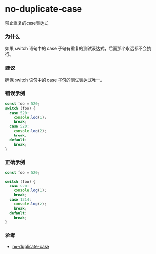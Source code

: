 # no-duplicate-case

禁止重复的case表达式

### 为什么

如果 switch 语句中的 case 子句有重复的测试表达式，后面那个永远都不会执行。

### 建议

确保 switch 语句中的 case 子句的测试表达式唯一。

### 错误示例

```js
const foo = 520;
switch (foo) {
  case 520:
    console.log(1);
    break;
  case 520:
    console.log(2);
    break;
  default:
    break;
}
```

### 正确示例

```js
const foo = 520;

switch (foo) {
  case 520:
    console.log(1);
    break;
  case 1314:
    console.log(2);
    break;
  default:
    break;
}
```

### 参考

- [no-duplicate-case](https://eslint.org/docs/rules/no-duplicate-case)

